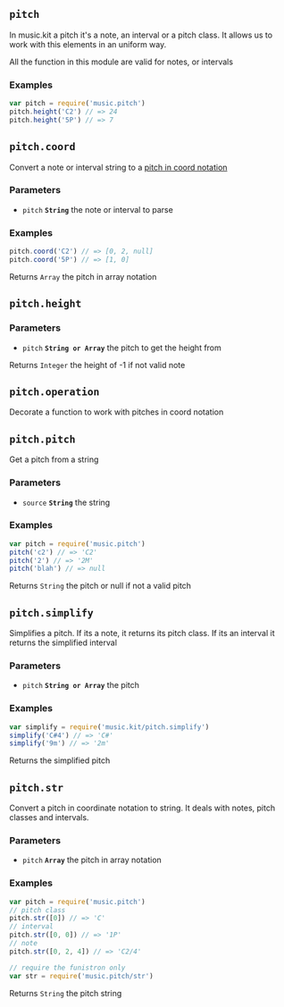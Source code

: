 ## `pitch`

In music.kit a pitch it's a note, an interval or a pitch class. It allows us
to work with this elements in an uniform way.

All the function in this module are valid for notes, or intervals



### Examples

```js
var pitch = require('music.pitch')
pitch.height('C2') // => 24
pitch.height('5P') // => 7
```



## `pitch.coord`

Convert a note or interval string to a [pitch in coord notation]()

### Parameters

* `pitch` **`String`** the note or interval to parse


### Examples

```js
pitch.coord('C2') // => [0, 2, null]
pitch.coord('5P') // => [1, 0]
```

Returns `Array` the pitch in array notation


## `pitch.height`



### Parameters

* `pitch` **`String or Array`** the pitch to get the height from



Returns `Integer` the height of -1 if not valid note


## `pitch.operation`

Decorate a function to work with pitches in coord notation






## `pitch.pitch`

Get a pitch from a string

### Parameters

* `source` **`String`** the string


### Examples

```js
var pitch = require('music.pitch')
pitch('c2') // => 'C2'
pitch('2') // => '2M'
pitch('blah') // => null
```

Returns `String` the pitch or null if not a valid pitch


## `pitch.simplify`

Simplifies a pitch. If its a note, it returns its pitch class. If its an
interval it returns the simplified interval

### Parameters

* `pitch` **`String or Array`** the pitch


### Examples

```js
var simplify = require('music.kit/pitch.simplify')
simplify('C#4') // => 'C#'
simplify('9m') // => '2m'
```

Returns  the simplified pitch


## `pitch.str`

Convert a pitch in coordinate notation to string. It deals with notes, pitch
classes and intervals.

### Parameters

* `pitch` **`Array`** the pitch in array notation


### Examples

```js
var pitch = require('music.pitch')
// pitch class
pitch.str([0]) // => 'C'
// interval
pitch.str([0, 0]) // => '1P'
// note
pitch.str([0, 2, 4]) // => 'C2/4'
```
```js
// require the funistron only
var str = require('music.pitch/str')
```

Returns `String` the pitch string


